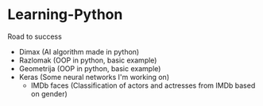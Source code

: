 # Learning-Python
Road to success

* Dimax (AI algorithm made in python)
* Razlomak (OOP in python, basic example)
* Geometrija (OOP in python, basic example)
* Keras (Some neural networks I'm working on)
  * IMDb faces (Classification of actors and actresses from IMDb based on gender)
